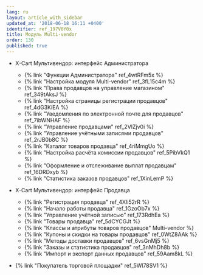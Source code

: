 ```yaml
---
lang: ru
layout: article_with_sidebar
updated_at: '2018-06-18 16:11 +0400'
identifier: ref_197V0Y0x
title: Модуль Multi-vendor
order: 130
published: true
---
```

*   X-Cart Мультивендор: интерфейс Администратора
    *   {% link "Функции Администратора" ref_4wtRFm5x %}
    *   {% link "Настройка модуля Multi-vendor" ref_3fL15c4m %}
    *   {% link "Права продавцов на управление магазином" ref_349tAksJ %}
    *   {% link "Настройка страницы регистрации продавцов" ref_4dG3KiEA %}
    *   {% link "Уведомления по электронной почте для продавцов" ref_7ibWNHAF %}
    *   {% link "Управление продавцами" ref_2VIZjv0i %}
    *   {% link "Управление учётными записями продавцов" ref_2rJB0b8C %}
    *   {% link "Каталог товаров продавца" ref_4riMmgUo %}
    *   {% link "Настройка расчёта комиссии продавцов" ref_5PibVkQ1 %}
    *   {% link "Оформление и отслеживание выплат продавцам" ref_16DRDxyb %}
    *   {% link "Статистика заказов продавцов" ref_1XinLemP %}

*   X-Cart Мультивендор: интерфейс Продавца
    *   {% link "Регистрация продавца" ref_4XIi52rR %}
    *   {% link "Начало работы продавца" ref_1GzoOb7x %}
    *   {% link "Управление учётной записью" ref_173RdhEa %}
    *   {% link "Товары продавца" ref_5dCYCGJt %}
    *   {% link "Классы и атрибуты товаров продавцов" Multi-vendor %}
    *   {% link "Купоны и скидки на товары продавцов" ref_0WtZ8AAk %}
    *   {% link "Методы доставки продавцов" ref_6vsGnMj5 %}
    *   {% link "Заказы и статистика продавцов" ref_3nMhDh8b %}
    *   {% link "Импорт и экспорт данных продавцов" ref_59Aam8kL %}

*   {% link "Покупатель торговой площадки" ref_5Wl78SV1 %}
